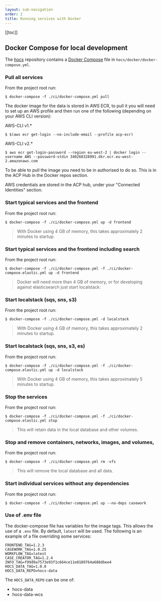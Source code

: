 ```yaml
---
layout: sub-navigation
order: 2
title: Running services with Docker
---
```

[[toc]]

## Docker Compose for local development


The [hocs](https://github.com/UKHomeOffice/hocs) repository contains a [Docker Compose](https://docs.docker.com/compose/) file in `hocs/docker/docker-compose.yml`.

### Pull all services
From the project root run:
```console
$ docker-compose -f ./ci/docker-compose.yml pull
```

The docker image for the data is stored in AWS ECR, to pull it you will need to set up
an AWS profile and then run one of the following (depending on your AWS CLI version):

AWS-CLI v1.*
```console
$ $(aws ecr get-login --no-include-email --profile acp-ecr)
```

AWS-CLI v2.*
```console
$ aws ecr get-login-password --region eu-west-2 | docker login --username AWS --password-stdin 340268328991.dkr.ecr.eu-west-2.amazonaws.com
```

To be able to pull the image you need to be in authorised to do so.
This is in the ACP Hub in the Docker repos section.

AWS credentials are stored in the ACP hub, under your "Connected Identities" section.

### Start typical services and the frontend
From the project root run:
```console
$ docker-compose -f ./ci/docker-compose.yml up -d frontend
```

>With Docker using 4 GB of memory, this takes approximately 2 minutes to startup.

### Start typical services and the frontend including search
From the project root run:
```console
$ docker-compose -f ./ci/docker-compose.yml -f ./ci/docker-compose.elastic.yml up -d frontend
```

>Docker will need more than 4 GB of memory, or for developing against elasticsearch just start localstack:

### Start localstack (sqs, sns, s3)
From the project root run:
```console
$ docker-compose -f ./ci/docker-compose.yml -d localstack 
```
>With Docker using 4 GB of memory, this takes approximately 2 minutes to startup.

### Start localstack (sqs, sns, s3, es)
From the project root run:
```console
$ docker-compose -f ./ci/docker-compose.yml -f ./ci/docker-compose.elastic.yml up -d localstack 
```

>With Docker using 4 GB of memory, this takes approximately 5 minutes to startup.


### Stop the services
From the project root run:
```console
$ docker-compose -f ./ci/docker-compose.yml -f ./ci/docker-compose.elastic.yml stop
```
> This will retain data in the local database and other volumes.

### Stop and remove containers, networks, images, and volumes,
From the project root run:
```console
$ docker-compose -f ./ci/docker-compose.yml rm -vfs
```
> This will remove the local database and all data.

### Start individual services without any dependencies
From the project root run:
```console
$ docker-compose -f ./ci/docker-compose.yml up --no-deps casework 
```

### Use of .env file
The docker-compose file has variables for the image tags. This allows the use of a ``.env`` file.
By default, ``latest`` will be used. The following is an example of a file overriding some services:
```shell
FRONTEND_TAG=1.2.3
CASEWORK_TAG=1.0.25
WORKFLOW_TAG=latest
CASE_CREATOR_TAG=1.2.4
INFO_TAG=f99d9a7573e93f1c664ce11e0189764a688dbee4
HOCS_DATA_TAG=1.0.0
HOCS_DATA_REPO=hocs-data
```
The `HOCS_DATA_REPO` can be one of:
* hocs-data
* hocs-data-wcs
